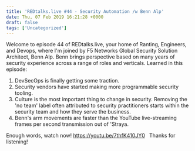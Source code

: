 ```yaml
---
title: 'REDtalks.live #44 - Security Automation /w Benn Alp'
date: Thu, 07 Feb 2019 16:21:28 +0000
draft: false
tags: ['Uncategorized']
---
```


Welcome to episode 44 of REDtalks.live, your home of Ranting, Engineers, and Devops, where I'm joined by F5 Networks Global Security Solution Architect, Benn Alp. Benn brings perspective based on many years of security experience across a range of roles and verticals. Learned in this episode:

1.  DevSecOps is finally getting some traction.
2.  Security vendors have started making more programmable security tooling.
3.  Culture is the most important thing to change in security. Removing the 'no team' label often attributed to security practitioners starts within the security team and how they serve the business.
4.  Benn's arm movements are faster than the YouTube live-streaming frames per second transmission out of 'Straya.

Enough words, watch now! https://youtu.be/7thfK410JY0   Thanks for listening!